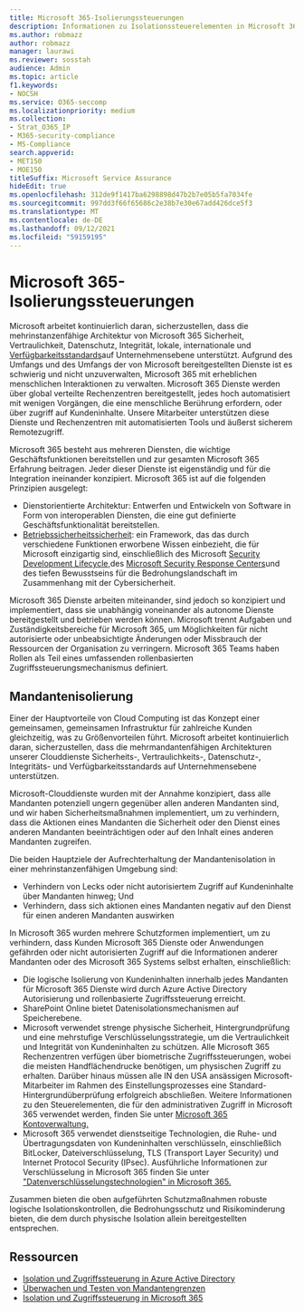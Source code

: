 ```yaml
---
title: Microsoft 365-Isolierungssteuerungen
description: Informationen zu Isolationssteuerelementen in Microsoft 365
ms.author: robmazz
author: robmazz
manager: laurawi
ms.reviewer: sosstah
audience: Admin
ms.topic: article
f1.keywords:
- NOCSH
ms.service: O365-seccomp
ms.localizationpriority: medium
ms.collection:
- Strat_O365_IP
- M365-security-compliance
- MS-Compliance
search.appverid:
- MET150
- MOE150
titleSuffix: Microsoft Service Assurance
hideEdit: true
ms.openlocfilehash: 312de9f1417ba6298898d47b2b7e05b5fa7034fe
ms.sourcegitcommit: 997dd3f66f65686c2e38b7e30e67add426dce5f3
ms.translationtype: MT
ms.contentlocale: de-DE
ms.lasthandoff: 09/12/2021
ms.locfileid: "59159195"
---
```

# <a name="microsoft-365-isolation-controls"></a>Microsoft 365-Isolierungssteuerungen

Microsoft arbeitet kontinuierlich daran, sicherzustellen, dass die mehrinstanzenfähige Architektur von Microsoft 365 Sicherheit, Vertraulichkeit, Datenschutz, Integrität, lokale, internationale und [Verfügbarkeitsstandards](https://www.microsoft.com/trust-center/compliance/compliance-overview)auf Unternehmensebene unterstützt. Aufgrund des Umfangs und des Umfangs der von Microsoft bereitgestellten Dienste ist es schwierig und nicht unzuverwalten, Microsoft 365 mit erheblichen menschlichen Interaktionen zu verwalten. Microsoft 365 Dienste werden über global verteilte Rechenzentren bereitgestellt, jedes hoch automatisiert mit wenigen Vorgängen, die eine menschliche Berührung erfordern, oder über zugriff auf Kundeninhalte. Unsere Mitarbeiter unterstützen diese Dienste und Rechenzentren mit automatisierten Tools und äußerst sicherem Remotezugriff.

Microsoft 365 besteht aus mehreren Diensten, die wichtige Geschäftsfunktionen bereitstellen und zur gesamten Microsoft 365 Erfahrung beitragen. Jeder dieser Dienste ist eigenständig und für die Integration ineinander konzipiert. Microsoft 365 ist auf die folgenden Prinzipien ausgelegt:

- Dienstorientierte Architektur: Entwerfen und Entwickeln von Software in Form von interoperablen Diensten, die eine gut definierte Geschäftsfunktionalität bereitstellen.
- [Betriebssicherheitssicherheit](https://www.microsoft.com/securityengineering/osa): ein Framework, das das durch verschiedene Funktionen erworbene Wissen einbezieht, die für Microsoft einzigartig sind, einschließlich des Microsoft [Security Development Lifecycle,](https://www.microsoft.com/sdl/default.aspx)des [Microsoft Security Response Centers](https://www.microsoft.com/msrc)und des tiefen Bewusstseins für die Bedrohungslandschaft im Zusammenhang mit der Cybersicherheit.

Microsoft 365 Dienste arbeiten miteinander, sind jedoch so konzipiert und implementiert, dass sie unabhängig voneinander als autonome Dienste bereitgestellt und betrieben werden können. Microsoft trennt Aufgaben und Zuständigkeitsbereiche für Microsoft 365, um Möglichkeiten für nicht autorisierte oder unbeabsichtigte Änderungen oder Missbrauch der Ressourcen der Organisation zu verringern. Microsoft 365 Teams haben Rollen als Teil eines umfassenden rollenbasierten Zugriffssteuerungsmechanismus definiert.

## <a name="tenant-isolation"></a>Mandantenisolierung

Einer der Hauptvorteile von Cloud Computing ist das Konzept einer gemeinsamen, gemeinsamen Infrastruktur für zahlreiche Kunden gleichzeitig, was zu Größenvorteilen führt. Microsoft arbeitet kontinuierlich daran, sicherzustellen, dass die mehrmandantenfähigen Architekturen unserer Clouddienste Sicherheits-, Vertraulichkeits-, Datenschutz-, Integritäts- und Verfügbarkeitsstandards auf Unternehmensebene unterstützen.

Microsoft-Clouddienste wurden mit der Annahme konzipiert, dass alle Mandanten potenziell ungern gegenüber allen anderen Mandanten sind, und wir haben Sicherheitsmaßnahmen implementiert, um zu verhindern, dass die Aktionen eines Mandanten die Sicherheit oder den Dienst eines anderen Mandanten beeinträchtigen oder auf den Inhalt eines anderen Mandanten zugreifen.

Die beiden Hauptziele der Aufrechterhaltung der Mandantenisolation in einer mehrinstanzenfähigen Umgebung sind:

- Verhindern von Lecks oder nicht autorisiertem Zugriff auf Kundeninhalte über Mandanten hinweg; Und
- Verhindern, dass sich aktionen eines Mandanten negativ auf den Dienst für einen anderen Mandanten auswirken

In Microsoft 365 wurden mehrere Schutzformen implementiert, um zu verhindern, dass Kunden Microsoft 365 Dienste oder Anwendungen gefährden oder nicht autorisierten Zugriff auf die Informationen anderer Mandanten oder des Microsoft 365 Systems selbst erhalten, einschließlich:

- Die logische Isolierung von Kundeninhalten innerhalb jedes Mandanten für Microsoft 365 Dienste wird durch Azure Active Directory Autorisierung und rollenbasierte Zugriffssteuerung erreicht.
- SharePoint Online bietet Datenisolationsmechanismen auf Speicherebene.
- Microsoft verwendet strenge physische Sicherheit, Hintergrundprüfung und eine mehrstufige Verschlüsselungsstrategie, um die Vertraulichkeit und Integrität von Kundeninhalten zu schützen. Alle Microsoft 365 Rechenzentren verfügen über biometrische Zugriffssteuerungen, wobei die meisten Handflächendrucke benötigen, um physischen Zugriff zu erhalten. Darüber hinaus müssen alle IN den USA ansässigen Microsoft-Mitarbeiter im Rahmen des Einstellungsprozesses eine Standard-Hintergrundüberprüfung erfolgreich abschließen. Weitere Informationen zu den Steuerelementen, die für den administrativen Zugriff in Microsoft 365 verwendet werden, finden Sie unter [Microsoft 365 Kontoverwaltung.](assurance-microsoft-365-account-management.md)
- Microsoft 365 verwendet dienstseitige Technologien, die Ruhe- und Übertragungsdaten von Kundeninhalten verschlüsseln, einschließlich BitLocker, Dateiverschlüsselung, TLS (Transport Layer Security) und Internet Protocol Security (IPsec). Ausführliche Informationen zur Verschlüsselung in Microsoft 365 finden Sie unter ["Datenverschlüsselungstechnologien" in Microsoft 365.](/microsoft-365/compliance/office-365-encryption-in-the-microsoft-cloud-overview)

Zusammen bieten die oben aufgeführten Schutzmaßnahmen robuste logische Isolationskontrollen, die Bedrohungsschutz und Risikominderung bieten, die dem durch physische Isolation allein bereitgestellten entsprechen.

## <a name="resources"></a>Ressourcen

- [Isolation und Zugriffssteuerung in Azure Active Directory](/microsoft-365/enterprise/microsoft-365-isolation-in-azure-active-directory)
- [Überwachen und Testen von Mandantengrenzen](assurance-monitoring-and-testing.md)
- [Isolation und Zugriffssteuerung in Microsoft 365](/microsoft-365/enterprise/microsoft-365-isolation-in-microsoft-365)
